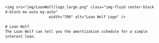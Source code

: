 

    <img src="img/LoanWolf/logo_large.png" class="img-fluid center-block d-block mx-auto my-auto"
                        width="700" alt="Loan Wolf Logo" />

    # Loan Wolf
    The Loan Wolf can tell you the amortization schedule for a simple interest loan.
